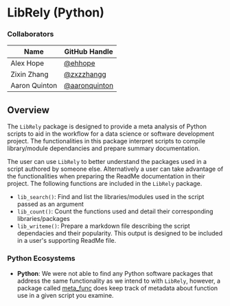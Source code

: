 # LibRely (Python)

### Collaborators
| Name | GitHub Handle |
| ---- | ------ |
| Alex Hope | [@ehhope ]( https://github.com/ehhope) |
| Zixin Zhang     | [@zxzzhangg](https://github.com/zxzzhangg) |
| Aaron Quinton     | [@aaronquinton](https://github.com/aaronquinton ) |


## Overview
The `LibRely` package is designed to provide a meta analysis of Python scripts to aid in the workflow for a data science or software development project. The functionalities in this package interpret scripts to compile library/module dependancies and prepare summary documentation.

The user can use `LibRely` to better understand the packages used in a script authored by someone else. Alternatively a user can take advantage of the functionalities when preparing the ReadMe documentation in their project. The following functions are included in the `LibRely` package.
- `lib_search()`: Find and list the libraries/modules used in the script passed as an argument
- `lib_count()`: Count the functions used and detail their corresponding libraries/packages
- `lib_writeme()`: Prepare a markdown file describing the script dependacies and their popularity. This output is designed to be included in a user's supporting ReadMe file.


### Python Ecosystems

- **Python**: We were not able to find any Python software packages that address the same functionality as we intend to with ```LibRely```, however, a package called [meta_func](https://pypi.org/project/meta_func/) does keep track of metadata about function use in a given script you examine.
